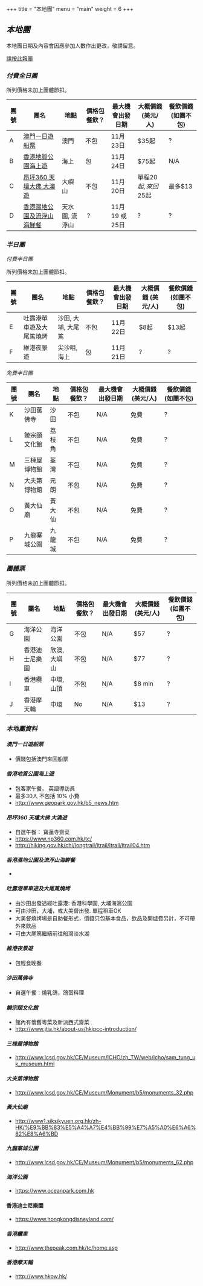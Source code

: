 +++
title = "本地團"
menu = "main"
weight = 6
+++

## *本地團* 

本地團日期及內容會因應參加人數作出更改，敬請留意。 

[請按此報團](https://goo.gl/forms/1ZEGajmwTFbWLvf23) 

### *付費全日團*

所列價格未加上團體節扣。 

團號 | 團名 | 地點 | 價格包餐飲？ | 最大機會出發日期| 大概價錢 \(美元/人\) | 餐飲價錢 (如團不包)|
----| ----------| ------ |----------------| ------- | ----------| ---------- |
A | [澳門一日遊船票](https://samesense.github.io/tea-site-hk/info/06_tour/#澳門一日遊船票) | 澳門 | 不包 | 11月23日 | $35起 | ? | 
B| [香港地質公園海上遊](#香港地質公園海上遊) | 海上 | 包 | 11月24日 | $75起 | N/A| 
C| [昂坪360 天壇大佛 大澳遊](#昂坪360-天壇大佛-大澳遊) | 大嶼山 | 不包 | 11月20日 | 單程$20起, 來回$25起 | 最多$13 |
D| [香港濕地公園及流浮山海鮮餐](#香港濕地公園及流浮山海鮮餐)| 天水圍, 流浮山 | ？ | 11月19 或 25日| ? | ? | 
 
### *半日團* 

*付費半日團*

所列價格未加上團體節扣。 

團號 | 團名 | 地點 | 價格包餐飲？ | 最大機會出發日期| 大概價錢 \(美元/人\) | 餐飲價錢 (如團不包)|
----| ----------| ------ |----------------| ------- | ----------| ---------- |
E | 吐露港單車遊及大尾篤燒烤 | 沙田, 大埔, 大尾篤| 不包 | 11月22日 | $8起 | $13起 |
F | 維港夜景遊 | 尖沙咀, 海上| 包 | 11月21日 | ? | ? 

*免費半日團*

團號 | 團名 | 地點 | 價格包餐飲？ | 最大機會出發日期| 大概價錢 \(美元/人\) | 餐飲價錢 (如團不包)|
----| ----------| ------ |----------------| ------- | ----------| ---------- |
K | 沙田萬佛寺 | 沙田  | 不包 | N/A |  免費 | ? |
L | 饒宗頤文化館 | 荔枝角 | 不包 | N/A | 免費 | ? |
M | 三棟屋博物館 | 荃灣| 不包 | N/A| 免費 | ? |
N | 大夫第博物館 | 元朗 | 不包 | N/A | 免費 | ? | 
O | 黃大仙廟 | 黃大仙 | 不包 | N/A | 免費  | ? | 
P | 九龍寨城公園 | 九龍城 | 不包 | N/A | 免費  | ? |

### *團體票*

所列價格未加上團體節扣。 

團號 | 團名 | 地點 | 價格包餐飲？ | 最大機會出發日期| 大概價錢 \(美元/人\) | 餐飲價錢 (如團不包)|
----| ----------| ------ |----------------| ------- | ----------| ---------- |
G | 海洋公園 | 海洋公園 | 不包 | N/A | $57 | ? |
H | 香港迪士尼樂園 | 欣澳, 大嶼山| 不包 | N/A | $77 | ? | 
I | 香港纜車 | 中環, 山頂| 不包 | N/A |$8 min | ? 
J | 香港摩天輪 | 中環 | No | N/A | $13 | ? | 

### *本地團資料*
#### *澳門一日遊船票*
* 價錢包括澳門來回船票 

#### *香港地質公園海上遊*
* 包客家午餐， 英語導訪員
* 最多30人 不包括 10% 小費 
* http://www.geopark.gov.hk/b5_news.htm

#### *昂坪360 天壇大佛 大澳遊*
* 自選午餐： 寶蓮寺齋菜
* https://www.np360.com.hk/tc/
* http://hiking.gov.hk/chi/longtrail/ltrail/ltrail/ltrail04.htm

#### *香港濕地公園及流浮山海鮮餐* 
*

#### *吐露港單車遊及大尾篤燒烤*
* 由沙田出發途經吐露港:  香港科學園, 大埔海濱公園
* 可由沙田，大埔，或大美督出發.  單程租車OK
* 大美督燒烤場是自助餐形式，價錢只包基本食品，飲品及開爐費另計，不可帶外來飲品 
* 可由大尾篤繼續前往船灣淡水湖

#### *維港夜景遊*
* 包輕食晚餐 

#### *沙田萬佛寺*
* 自選午餐：燒乳鴿，鴿蛋料理

#### *饒宗頤文化館*  
* 館內有懷舊粵菜及新派西式齋菜
* http://www.jtia.hk/about-us/hkipcc-introduction/

#### *三棟屋博物館*
* http://www.lcsd.gov.hk/CE/Museum/ICHO/zh_TW/web/icho/sam_tung_uk_museum.html

#### *大夫第博物館*
* http://www.lcsd.gov.hk/CE/Museum/Monument/b5/monuments_32.php

#### *黃大仙廟*
* http://www1.siksikyuen.org.hk/zh-HK/%E9%BB%83%E5%A4%A7%E4%BB%99%E7%A5%A0%E6%A6%82%E8%A6%BD

#### *九龍寨城公園*
* http://www.lcsd.gov.hk/CE/Museum/Monument/b5/monuments_62.php

#### *海洋公園*
* https://www.oceanpark.com.hk

#### 香港迪士尼樂園 
* https://www.hongkongdisneyland.com/

#### *香港纜車*
* http://www.thepeak.com.hk/tc/home.asp

#### *香港摩天輪*
* http://www.hkow.hk/
